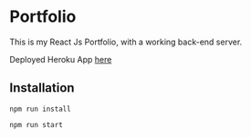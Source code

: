 # Portfolio
This is my React Js Portfolio, with a working back-end server.

Deployed Heroku App [here](https://guarded-brushlands-90727.herokuapp.com/)

## Installation

```
npm run install
```

```
npm run start
```
